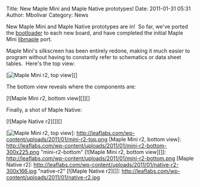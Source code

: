 Title: New Maple Mini and Maple Native prototypes!
Date: 2011-01-31 05:31
Author: Mbolivar
Category: News

New Maple Mini and Maple Native prototypes are in!  So far, we've ported
the [bootloader][] to each new board, and have completed the initial
Maple Mini [libmaple][] port.

Maple Mini's silkscreen has been entirely redone, making it much easier
to program without having to constantly refer to schematics or data
sheet tables.  Here's the top view:

[![Maple Mini r2, top view][]][]

The bottom view reveals where the components are:

[![Maple Mini r2, bottom view][]][]

Finally, a shot of Maple Native:

[![Maple Native r2][]][]

</p>

  [bootloader]: http://leaflabs.com/docs/bootloader.html
  [libmaple]: http://leaflabs.com/docs/libmaple.html
  [Maple Mini r2, top view]: http://leaflabs.com/wp-content/uploads/2011/01/mini-r2-top-300x237.png
    "mini-r2-top"
  [![Maple Mini r2, top view][]]: http://leaflabs.com/wp-content/uploads/2011/01/mini-r2-top.png
  [Maple Mini r2, bottom view]: http://leaflabs.com/wp-content/uploads/2011/01/mini-r2-bottom-300x225.png
    "mini-r2-bottom"
  [![Maple Mini r2, bottom view][]]: http://leaflabs.com/wp-content/uploads/2011/01/mini-r2-bottom.png
  [Maple Native r2]: http://leaflabs.com/wp-content/uploads/2011/01/native-r2-300x166.jpg
    "native-r2"
  [![Maple Native r2][]]: http://leaflabs.com/wp-content/uploads/2011/01/native-r2.jpg
